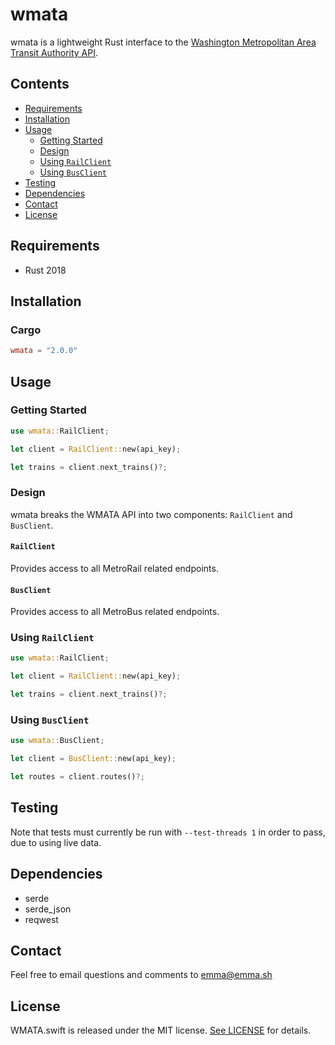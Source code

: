 # wmata
wmata is a lightweight Rust interface to the [Washington Metropolitan Area Transit Authority API](https://developer.wmata.com).

## Contents
- [Requirements](#requirements)
- [Installation](#installation)
- [Usage](#usage)
    - [Getting Started](#getting-started)
    - [Design](#design)
    - [Using `RailClient`](#using-railclient)
    - [Using `BusClient`](#using-busclient)
- [Testing](#testing)
- [Dependencies](#dependencies)
- [Contact](#contact)
- [License](#license)

## Requirements
- Rust 2018

## Installation

### Cargo
```toml
wmata = "2.0.0"
```

## Usage

### Getting Started
```rust
use wmata::RailClient;

let client = RailClient::new(api_key);

let trains = client.next_trains()?;
```

### Design
wmata breaks the WMATA API into two components: `RailClient` and `BusClient`.

#### `RailClient`
Provides access to all MetroRail related endpoints.

#### `BusClient`
Provides access to all MetroBus related endpoints.

### Using `RailClient`
```rust
use wmata::RailClient;

let client = RailClient::new(api_key);

let trains = client.next_trains()?;
```

### Using `BusClient`
```rust
use wmata::BusClient;

let client = BusClient::new(api_key);

let routes = client.routes()?;
```

## Testing
Note that tests must currently be run with `--test-threads 1` in order to pass, due to using live data.

## Dependencies
- serde
- serde_json
- reqwest

## Contact
Feel free to email questions and comments to [emma@emma.sh](mailto:emma@emma.sh)

## License

WMATA.swift is released under the MIT license. [See LICENSE](https://github.com/emma-foster/wmata/blob/master/LICENSE) for details.